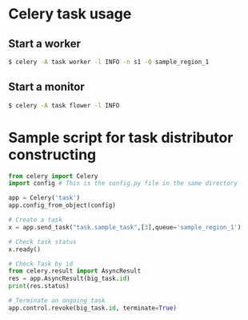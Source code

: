 # Celery task usage

## Start a worker
```sh
$ celery -A task worker -l INFO -n s1 -Q sample_region_1
```

## Start a monitor
```sh
$ celery -A task flower -l INFO
```

# Sample script for task distributor constructing
```python
from celery import Celery
import config # This is the config.py file in the same directory

app = Celery('task')
app.config_from_object(config)

# Create a task
x = app.send_task("task.sample_task",[3],queue='sample_region_1')

# Check task status
x.ready()

# Check Task by id
from celery.result import AsyncResult
res = app.AsyncResult(big_task.id)
print(res.status)

# Terminate an ongoing task
app.control.revoke(big_task.id, terminate=True)


```

